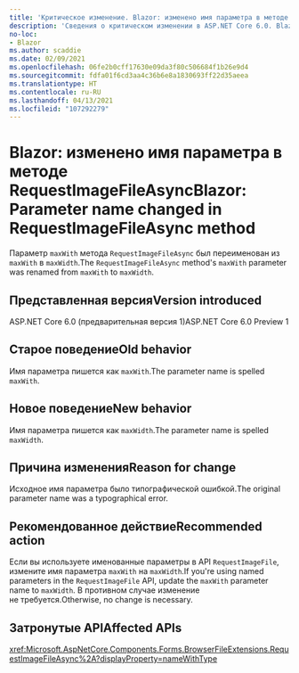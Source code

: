 ```yaml
---
title: 'Критическое изменение. Blazor: изменено имя параметра в методе RequestImageFileAsync'
description: 'Сведения о критическом изменении в ASP.NET Core 6.0. Blazor: изменено имя параметра в методе RequestImageFileAsync'
no-loc:
- Blazor
ms.author: scaddie
ms.date: 02/09/2021
ms.openlocfilehash: 06fe2b0cff17630e09da3f80c506684f1b26e9d4
ms.sourcegitcommit: fdfa01f6cd3aa4c36b6e8a1830693ff22d35aeea
ms.translationtype: HT
ms.contentlocale: ru-RU
ms.lasthandoff: 04/13/2021
ms.locfileid: "107292279"
---
```

# <a name="blazor-parameter-name-changed-in-requestimagefileasync-method"></a><span data-ttu-id="5ae43-103">Blazor: изменено имя параметра в методе RequestImageFileAsync</span><span class="sxs-lookup"><span data-stu-id="5ae43-103">Blazor: Parameter name changed in RequestImageFileAsync method</span></span>

<span data-ttu-id="5ae43-104">Параметр `maxWith` метода `RequestImageFileAsync` был переименован из `maxWith` в `maxWidth`.</span><span class="sxs-lookup"><span data-stu-id="5ae43-104">The `RequestImageFileAsync` method's `maxWith` parameter was renamed from `maxWith` to `maxWidth`.</span></span>

## <a name="version-introduced"></a><span data-ttu-id="5ae43-105">Представленная версия</span><span class="sxs-lookup"><span data-stu-id="5ae43-105">Version introduced</span></span>

<span data-ttu-id="5ae43-106">ASP.NET Core 6.0 (предварительная версия 1)</span><span class="sxs-lookup"><span data-stu-id="5ae43-106">ASP.NET Core 6.0 Preview 1</span></span>

## <a name="old-behavior"></a><span data-ttu-id="5ae43-107">Старое поведение</span><span class="sxs-lookup"><span data-stu-id="5ae43-107">Old behavior</span></span>

<span data-ttu-id="5ae43-108">Имя параметра пишется как `maxWith`.</span><span class="sxs-lookup"><span data-stu-id="5ae43-108">The parameter name is spelled `maxWith`.</span></span>

## <a name="new-behavior"></a><span data-ttu-id="5ae43-109">Новое поведение</span><span class="sxs-lookup"><span data-stu-id="5ae43-109">New behavior</span></span>

<span data-ttu-id="5ae43-110">Имя параметра пишется как `maxWidth`.</span><span class="sxs-lookup"><span data-stu-id="5ae43-110">The parameter name is spelled `maxWidth`.</span></span>

## <a name="reason-for-change"></a><span data-ttu-id="5ae43-111">Причина изменения</span><span class="sxs-lookup"><span data-stu-id="5ae43-111">Reason for change</span></span>

<span data-ttu-id="5ae43-112">Исходное имя параметра было типографической ошибкой.</span><span class="sxs-lookup"><span data-stu-id="5ae43-112">The original parameter name was a typographical error.</span></span>

## <a name="recommended-action"></a><span data-ttu-id="5ae43-113">Рекомендованное действие</span><span class="sxs-lookup"><span data-stu-id="5ae43-113">Recommended action</span></span>

<span data-ttu-id="5ae43-114">Если вы используете именованные параметры в API `RequestImageFile`, измените имя параметра `maxWith` на `maxWidth`.</span><span class="sxs-lookup"><span data-stu-id="5ae43-114">If you're using named parameters in the `RequestImageFile` API, update the `maxWith` parameter name to `maxWidth`.</span></span> <span data-ttu-id="5ae43-115">В противном случае изменение не требуется.</span><span class="sxs-lookup"><span data-stu-id="5ae43-115">Otherwise, no change is necessary.</span></span>

## <a name="affected-apis"></a><span data-ttu-id="5ae43-116">Затронутые API</span><span class="sxs-lookup"><span data-stu-id="5ae43-116">Affected APIs</span></span>

<xref:Microsoft.AspNetCore.Components.Forms.BrowserFileExtensions.RequestImageFileAsync%2A?displayProperty=nameWithType>

<!--

## Category

ASP.NET Core

## Affected APIs

`Overload:Microsoft.AspNetCore.Components.Forms.BrowserFileExtensions.RequestImageFileAsync`

-->
